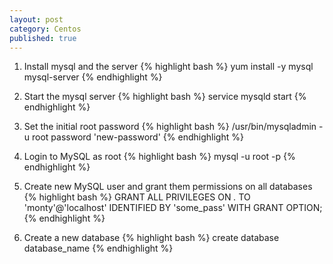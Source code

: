 ```yaml
---
layout: post
category: Centos
published: true
---
```


1. Install mysql and the server
{% highlight bash %}
yum install -y mysql mysql-server
{% endhighlight %}

2. Start the mysql server
{% highlight bash %}
service mysqld start
{% endhighlight %}

3. Set the initial root password
{% highlight bash %}
/usr/bin/mysqladmin -u root password 'new-password'
{% endhighlight %}

4. Login to MySQL as root
{% highlight bash %}
mysql -u root -p
{% endhighlight %}

5. Create new MySQL user and grant them permissions on all databases
{% highlight bash %}
GRANT ALL PRIVILEGES ON *.* TO 'monty'@'localhost' IDENTIFIED BY 'some_pass' WITH GRANT OPTION;
{% endhighlight %}

6. Create a new database
{% highlight bash %}
create database database_name
{% endhighlight %}